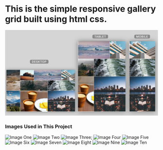 # This is the simple responsive gallery grid built using html css.

[![Live Url](./image/ResponsiveGalleryCard.png)]()

### Images Used in This Project

![Image One](https://unsplash.com/photos/a-small-antelope-standing-in-the-middle-of-a-desert-qqwX49ov8UY)
![Image Two](https://unsplash.com/photos/a-woman-taking-a-picture-of-the-desert-with-a-camera-axAbxUA32hE)
![Image Three](https://unsplash.com/photos/a-person-riding-a-surfboard-on-top-of-a-wave-crcI83y2Y50);
![Image Four](https://unsplash.com/photos/green-pine-trees-near-body-of-water-kGdorAVkScE)
![Image Five](https://unsplash.com/photos/overlooking-forest-and-mountains-sgc21uXFxtM)
![Image Six](https://unsplash.com/photos/a-large-iceberg-floating-in-the-middle-of-the-ocean-GZ5x00Em2hI)
![Image Seven](https://unsplash.com/photos/low-angle-photo-of-beige-concrete-building-under-cloudy-sky-N2zk9yXjmLA)
![Image Eight](https://unsplash.com/photos/photo-city-beside-body-of-water-during-sunset-cNaEqXSsZ0k)
![Image Nine](https://unsplash.com/photos/panoramic-photography-of-sydney-harbor-s0rN9MkSgQg)
![Image Ten](https://unsplash.com/photos/panoramic-photography-of-sydney-harbor-s0rN9MkSgQg)
